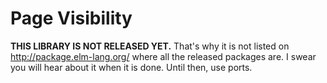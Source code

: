 # Page Visibility

**THIS LIBRARY IS NOT RELEASED YET.** That's why it is not listed on http://package.elm-lang.org/ where all the released packages are. I swear you will hear about it when it is done. Until then, use ports.
